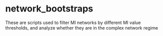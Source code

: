 # network_bootstraps
These are scripts used to filter MI networks by different MI value thresholds, and analyze whether they are in the complex network regime
